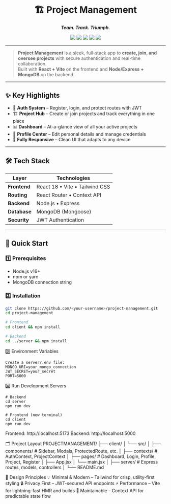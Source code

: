 <div align="center">

# 🏗️ Project Management  

**_Team. Track. Triumph._**  

<img src="https://img.shields.io/badge/React-18-blue?logo=react" />
<img src="https://img.shields.io/badge/Vite-4-purple?logo=vite" />
<img src="https://img.shields.io/badge/TailwindCSS-3-06B6D4?logo=tailwindcss" />
<img src="https://img.shields.io/badge/Node.js-18-339933?logo=node.js" />
<img src="https://img.shields.io/badge/MongoDB-6-47A248?logo=mongodb" />

</div>

---

> **Project Management** is a sleek, full-stack app to **create, join, and oversee projects** with secure authentication and real-time collaboration.  
> Built with **React + Vite** on the frontend and **Node/Express + MongoDB** on the backend.

---

## ✨ Key Highlights
- 🔑 **Auth System** – Register, login, and protect routes with JWT  
- 🏗️ **Project Hub** – Create or join projects and track everything in one place  
- 📊 **Dashboard** – At-a-glance view of all your active projects  
- 👤 **Profile Center** – Edit personal details and manage credentials  
- 📱 **Fully Responsive** – Clean UI that adapts to any device  

---

## 🛠️ Tech Stack
| Layer      | Technologies                                   |
|------------|------------------------------------------------|
| **Frontend** | React 18 • Vite • Tailwind CSS               |
| **Routing**  | React Router • Context API                   |
| **Backend**  | Node.js • Express                            |
| **Database** | MongoDB (Mongoose)                           |
| **Security** | JWT Authentication                           |

---

## 🚦 Quick Start

### 1️⃣ Prerequisites
- Node.js v16+
- npm or yarn
- MongoDB connection string

### 2️⃣ Installation
```bash
git clone https://github.com/<your-username>/project-management.git
cd project-management

# Frontend
cd client && npm install

# Backend
cd ../server && npm install
```
3️⃣ Environment Variables
```
Create a server/.env file:
MONGO_URI=your_mongo_connection
JWT_SECRET=your_secret
PORT=5000
```

4️⃣ Run Development Servers
```
# Backend
cd server
npm run dev

# Frontend (new terminal)
cd client
npm run dev
```

Frontend: http://localhost:5173
Backend: http://localhost:5000

🗂️ Project Layout
PROJECTMANAGEMENT/
├── client/
│   └── src/
│       ├── components/   # Sidebar, Modals, ProtectedRoute, etc.
│       ├── contexts/     # AuthContext, ProjectContext
│       ├── pages/        # Dashboard, Login, Profile, Project, Register
│       ├── App.jsx
│       └── main.jsx
│
├── server/               # Express routes, models, controllers
│
└── README.md

🎨 Design Principles
💡 Minimal & Modern – Tailwind for crisp, utility-first styling
🔒 Privacy First – JWT-secured API endpoints
⚡ Performance – Vite for lightning-fast HMR and builds
🔧 Maintainable – Context API for predictable state flow



